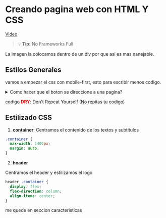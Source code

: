 # Creando pagina web con HTML Y CSS

[Video](https://www.youtube.com/watch?v=8-RC-Q7Wtzc&ab_channel=deivchoi)

> :bulb: **Tip:** No Frameworks Full

La imagen la colocamos dentro de un div por que asi es mas nanejable.

## Estilos Generales

vamos a empezar el css con mobile-first, esto para escribir menos codigo.

<details>
<summary> Como hacer que el boton se direccione a una pagina?</summary>
Hay que envolver el botton en un form.

```html
<form action="https://www.google.com/">
  <button>APLICA YA!</button>
</form>
```

</details>

codigo <span style="color:red"> **DRY**</span>: Don't Repeat Yourself (No repitas tu codigo)

## Estilizado CSS

1. **container**: Centramos el contenido de los textos y subtitulos

```css
.container {
  max-width: 1400px;
  margin: auto;
}
```

2.  **header**

Centramos el header y estilizamos el logo

```css
header .container {
  display: flex;
  flex-direction: column;
  align-items: center;
}
```

me quede en seccion caracteristicas
